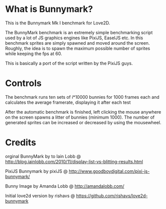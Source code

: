 What is Bunnymark?
================

This is the Bunnymark Mk I benchmark for Love2D.

The BunnyMark benchmark is an extremely simple benchmarking script used by a lot of JS graphics engines like PixiJS, EaselJS etc. In this benchmark sprites are simply spawned and moved around the screen. Roughly, the idea is to spawn the maximum possible number of sprites while keeping the fps at 60.

This is basically a port of the script written by the PixiJS guys.

Controls
================
The benchmark runs ten sets of i*10000 bunnies for 1000 frames each and calculates the average framerate, displaying it after each test

After the automatic benchmark is finished, left clicking the mouse anywhere on the screen spawns a litter of bunnies (minimum 1000). The number of generated sprites can be increased or decreased by using the mousewheel.

Credits
================
orginal BunnyMark by to Iain Lobb @ http://blog.iainlobb.com/2010/11/display-list-vs-blitting-results.html

PixiJS Bunnymark by pixiJS @ http://www.goodboydigital.com/pixi-js-bunnymark/

Bunny Image by Amanda Lobb @ http://amandalobb.com/

Initial love2d version by rishavs @ https://github.com/rishavs/love2d-bunnymark
